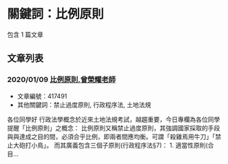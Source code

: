 # 關鍵詞：比例原則

包含 1 篇文章

## 文章列表

### 2020/01/09 [比例原則,曾榮耀老師](../../articles/417491_%E6%AF%94%E4%BE%8B%E5%8E%9F%E5%89%87%2C%E6%9B%BE%E6%A6%AE%E8%80%80%E8%80%81%E5%B8%AB.md)
- 文章編號：417491
- 其他關鍵詞：禁止過度原則, 行政程序法, 土地法規

各位同學好 行政法學概念於近來土地法規考試，越趨重要，今日專欄為各位同學提醒「比例原則」之概念： 比例原則又稱禁止過度原則，其強調國家採取的手段與與達成之目的間，必須合乎比例，即兩者間應均衡。可謂「殺雞焉用牛刀」「禁止大砲打小鳥」。 而其廣義包含三個子原則(行政程序法§7)： 1. 適當性原則(合目...
